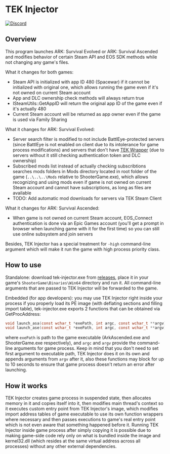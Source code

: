 # TEK Injector
[![Discord](https://img.shields.io/discord/937821572285206659?style=flat-square&label=Discord&logo=discord&logoColor=white&color=7289DA)](https://discord.gg/JBUgcwvpfc)

## Overview

This program launches ARK: Survival Evolved or ARK: Survival Ascended and modifies behavior of certain Steam API and EOS SDK methods while not changing any game's files.

What it changes for both games:
+ Steam API is initialized with app ID 480 (Spacewar) if it cannot be initialized with original one, which allows running the game even if it's not owned on current Steam account
+ App and DLC ownership check methods will always return true
+ ISteamUtils::GetAppID will return the original app ID of the game even if it's actually 480
+ Current Steam account will be returned as app owner even if the game is used via Family Sharing

What it changes for ARK: Survival Evolved:
+ Server search filter is modified to not include BattlEye-protected servers (since BattlEye is not enabled on client due to its intolerance for game process modifications) and servers that don't have [TEK Wrapper](https://github.com/Nuclearistt/TEKWrapper) (due to servers without it still checking authentication token and DLC ownership)
+ Subscribed mods list instead of actually checking subscribtions searches mods folders in Mods directory located in root folder of the game (`..\..\..\Mods` relative to ShooterGame.exe), which allows recognizing and using mods even if game is not owned on current Steam account and cannot have subscriptions, as long as files are available
+ TODO: Add automatic mod downloads for servers via TEK Steam Client

What it changes for ARK: Survival Ascended:
+ When game is not owned on current Steam account, EOS_Connect authentication is done via an Epic Games account (you'll get a prompt in browser when launching game with it for the first time) so you can still use online subsystem and join servers

Besides, TEK Injector has a special treatment for `-high` command-line argument which will make it run the game with high process priority class.

## How to use

Standalone: download tek-injector.exe from [releases](https://github.com/Nuclearistt/tek-injector/releases), place it in your game's `ShooterGame\Binaries\Win64` directory and run it. All command-line arguments that are passed to TEK Injector will be forwarded to the game.

Embedded (for app developers): you may use TEK Injector right inside your process if you properly load its PE image (with deflating sections and filling import table), tek-injector.exe exports 2 functions that can be obtained via GetProcAddress:
```c
void launch_asa(const wchar_t *exePath, int argc, const wchar_t **argv);
void launch_ase(const wchar_t *exePath, int argc, const wchar_t **argv);
```
where `exePath` is path to the game executable (ArkAscended.exe and ShooterGame.exe respectively), and `argc` and `argv` provide the command-line arguments for game process. Keep in mind that you don't need to set first argument to executable path, TEK Injector does it on its own and appends arguments from `argv` after it, also these functions may block for up to 10 seconds to ensure that game process doesn't return an error after launching.

## How it works

TEK Injector creates game process in suspended state, then allocates memory in it and copies itself into it, then modifies main thread's context so it executes custom entry point from TEK Injector's image, which modifies import address tables of game executable to use its own function wrappers where necessary and then passes executions to game's real entry point which is not even aware that something happened before it. Running TEK Injector inside game process after simply copying it is possible due to making game-side code rely only on what is bundled inside the image and kernel32.dll (which resides at the same virtual address across all processes) without any other external dependencies.
